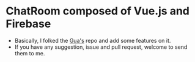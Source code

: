 # ChatRoom composed of Vue.js and Firebase

* Basically, I folked the [Gua's](https://github.com/guahsu) repo and add some features on it.
* If you have any suggestion, issue and pull request, welcome to send them to me. 
